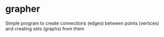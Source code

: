 # grapher
Simple program to create connections (edges) between points (vertices) and creating sets (graphs) from them
